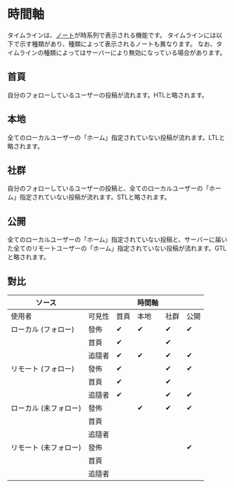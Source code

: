 # 時間軸
タイムラインは、[ノート](./note)が時系列で表示される機能です。 タイムラインには以下で示す種類があり、種類によって表示されるノートも異なります。 なお、タイムラインの種類によってはサーバーにより無効になっている場合があります。

## 首頁
自分のフォローしているユーザーの投稿が流れます。HTLと略されます。

## 本地
全てのローカルユーザーの「ホーム」指定されていない投稿が流れます。LTLと略されます。

## 社群
自分のフォローしているユーザーの投稿と、全てのローカルユーザーの「ホーム」指定されていない投稿が流れます。STLと略されます。

## 公開
全てのローカルユーザーの「ホーム」指定されていない投稿と、サーバーに届いた全てのリモートユーザーの「ホーム」指定されていない投稿が流れます。GTLと略されます。

## 對比
| ソース          |     |    | 時間軸 |    |    |
| ------------ | --- | -- | --- | -- | -- |
| 使用者          | 可見性 | 首頁 | 本地  | 社群 | 公開 |
| ローカル (フォロー)  | 發佈  | ✔  | ✔   | ✔  | ✔  |
|              | 首頁  | ✔  |     | ✔  |    |
|              | 追隨者 | ✔  | ✔   | ✔  | ✔  |
| リモート (フォロー)  | 發佈  | ✔  |     | ✔  | ✔  |
|              | 首頁  | ✔  |     | ✔  |    |
|              | 追隨者 | ✔  |     | ✔  | ✔  |
| ローカル (未フォロー) | 發佈  |    | ✔   | ✔  | ✔  |
|              | 首頁  |    |     |    |    |
|              | 追隨者 |    |     |    |    |
| リモート (未フォロー) | 發佈  |    |     |    | ✔  |
|              | 首頁  |    |     |    |    |
|              | 追隨者 |    |     |    |    |
